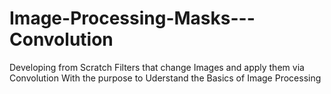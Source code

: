 # Image-Processing-Masks---Convolution
Developing from Scratch Filters that change Images and apply them via Convolution With the purpose to Uderstand the Basics of Image Processing
